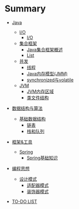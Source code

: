 # Summary

* [Java]()
    * [I/O]()
        * [I/O](java/io/io.md)
    * [集合框架]()
        * [Java集合框架概述](java/collections/brief.md)
        * [List](java/collections/List.md)
    * [并发]()
        * [线程](java/concurrent/Thread.md)
        * [Java内存模型(JMM)](java/concurrent/JMM.md)
        * [synchronized与volatile](java/concurrent/synchronized_volatile.md)
    * [JVM]()
        * [JVM内存区域](java/jvm/Mem.md)
        * [类文件结构](java/jvm/ClassFile.md)

* [数据结构与算法]()
    * [基础数据结构]()
        * [链表](dsa/ds/linkedList.md)
        * [栈和队列](dsa/ds/stack_queue.md)

* [框架&工具]()
    * [Spring]()
        * [Spring基础知识](framework/spring/springBasics.md)

* [编程思想]()
    * [设计模式]()
        * [适配器模式](concept/designPattern/Adapter.md)
        * [装饰器模式](concept/designPattern/Decorator.md)

* [TO-DO LIST](TODO.md)
